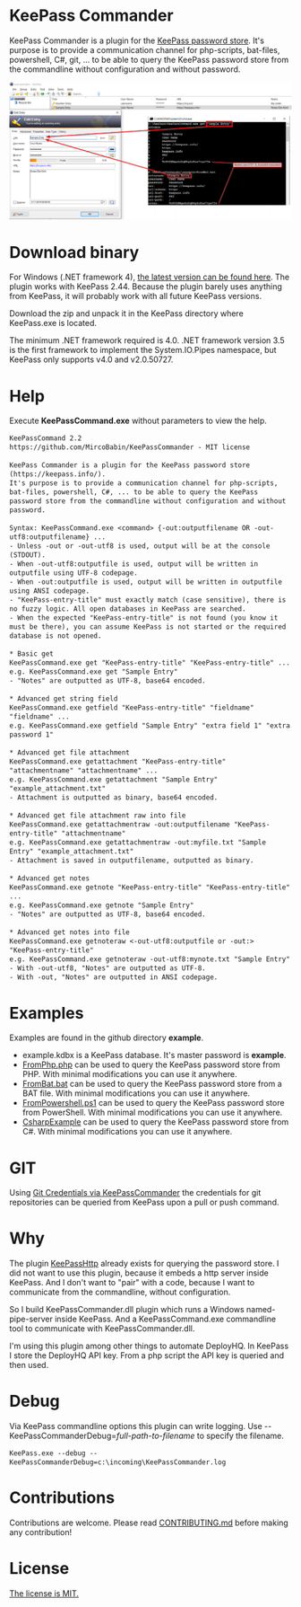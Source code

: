 # KeePass Commander
KeePass Commander is a plugin for the [KeePass password store](https://keepass.info/ "KeePass"). 
It's purpose is to provide a communication channel for php-scripts, bat-files, powershell, C#, git, ... to be able to query the KeePass password store from the commandline without configuration and without password.

![Screenshot](screenshot.png)

# Download binary
For Windows (.NET framework 4), [the latest version can be found here](https://github.com/MircoBabin/KeePassCommander/releases/latest "Latest Version").
The plugin works with KeePass 2.44. Because the plugin barely uses anything from KeePass, it will probably work with all future KeePass versions.

Download the zip and unpack it in the KeePass directory where KeePass.exe is located.

The minimum .NET framework required is 4.0.
.NET framework version 3.5 is the first framework to implement the System.IO.Pipes namespace, but KeePass only supports v4.0 and v2.0.50727.

# Help

Execute **KeePassCommand.exe** without parameters to view the help.

```
KeePassCommand 2.2
https://github.com/MircoBabin/KeePassCommander - MIT license

KeePass Commander is a plugin for the KeePass password store (https://keepass.info/).
It's purpose is to provide a communication channel for php-scripts, bat-files, powershell, C#, ... to be able to query the KeePass password store from the commandline without configuration and without password.

Syntax: KeePassCommand.exe <command> {-out:outputfilename OR -out-utf8:outputfilename} ...
- Unless -out or -out-utf8 is used, output will be at the console (STDOUT).
- When -out-utf8:outputfile is used, output will be written in outputfile using UTF-8 codepage.
- When -out:outputfile is used, output will be written in outputfile using ANSI codepage.
- "KeePass-entry-title" must exactly match (case sensitive), there is no fuzzy logic. All open databases in KeePass are searched.
- When the expected "KeePass-entry-title" is not found (you know it must be there), you can assume KeePass is not started or the required database is not opened.

* Basic get
KeePassCommand.exe get "KeePass-entry-title" "KeePass-entry-title" ...
e.g. KeePassCommand.exe get "Sample Entry"
- "Notes" are outputted as UTF-8, base64 encoded.

* Advanced get string field
KeePassCommand.exe getfield "KeePass-entry-title" "fieldname" "fieldname" ...
e.g. KeePassCommand.exe getfield "Sample Entry" "extra field 1" "extra password 1"

* Advanced get file attachment
KeePassCommand.exe getattachment "KeePass-entry-title" "attachmentname" "attachmentname" ...
e.g. KeePassCommand.exe getattachment "Sample Entry" "example_attachment.txt"
- Attachment is outputted as binary, base64 encoded.

* Advanced get file attachment raw into file
KeePassCommand.exe getattachmentraw -out:outputfilename "KeePass-entry-title" "attachmentname"
e.g. KeePassCommand.exe getattachmentraw -out:myfile.txt "Sample Entry" "example_attachment.txt"
- Attachment is saved in outputfilename, outputted as binary.

* Advanced get notes
KeePassCommand.exe getnote "KeePass-entry-title" "KeePass-entry-title" ...
e.g. KeePassCommand.exe getnote "Sample Entry"
- "Notes" are outputted as UTF-8, base64 encoded.

* Advanced get notes into file
KeePassCommand.exe getnoteraw <-out-utf8:outputfile or -out:> "KeePass-entry-title"
e.g. KeePassCommand.exe getnoteraw -out-utf8:mynote.txt "Sample Entry"
- With -out-utf8, "Notes" are outputted as UTF-8.
- With -out, "Notes" are outputted in ANSI codepage.

```

# Examples

Examples are found in the github directory **example**.

- example.kdbx is a KeePass database. It's master password is **example**.
- [FromPhp.php](example/FromPhp.php) can be used to query the KeePass password store from PHP. With minimal modifications you can use it anywhere.
- [FromBat.bat](example/FromBat.bat) can be used to query the KeePass password store from a BAT file. With minimal modifications you can use it anywhere.
- [FromPowershell.ps1](example/FromPowershell.ps1) can be used to query the KeePass password store from PowerShell. With minimal modifications you can use it anywhere.
- [CsharpExample](example/CsharpExample/src/CsharpExample/Program.cs) can be used to query the KeePass password store from C#. With minimal modifications you can use it anywhere.

# GIT

Using [Git Credentials via KeePassCommander](https://github.com/MircoBabin/GitCredentialsViaKeePassCommander) the credentials for git repositories can be queried from KeePass upon a pull or push command.

# Why
The plugin [KeePassHttp](https://github.com/pfn/keepasshttp/) already exists for querying the password store. 
I did not want to use this plugin, because it embeds a http server inside KeePass. 
And I don't want to "pair" with a code, because I want to communicate from the commandline, without configuration.

So I build KeePassCommander.dll plugin which runs a Windows named-pipe-server inside KeePass. And a KeePassCommand.exe commandline tool to communicate with KeePassCommander.dll. 

I'm using this plugin among other things to automate DeployHQ. In KeePass I store the DeployHQ API key. From a php script the API key is queried and then used. 

# Debug

Via KeePass commandline options this plugin can write logging. Use --KeePassCommanderDebug=*full-path-to-filename* to specify the filename.

```
KeePass.exe --debug --KeePassCommanderDebug=c:\incoming\KeePassCommander.log
```

# Contributions
Contributions are welcome. Please read [CONTRIBUTING.md](CONTRIBUTING.md "contributing") before making any contribution!

# License
[The license is MIT.](LICENSE.md "license")





